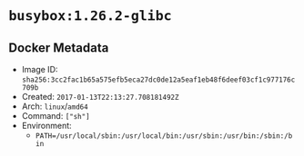 # `busybox:1.26.2-glibc`

## Docker Metadata

- Image ID: `sha256:3cc2fac1b65a575efb5eca27dc0de12a5eaf1eb48f6deef03cf1c977176c709b`
- Created: `2017-01-13T22:13:27.708181492Z`
- Arch: `linux`/`amd64`
- Command: `["sh"]`
- Environment:
  - `PATH=/usr/local/sbin:/usr/local/bin:/usr/sbin:/usr/bin:/sbin:/bin`
